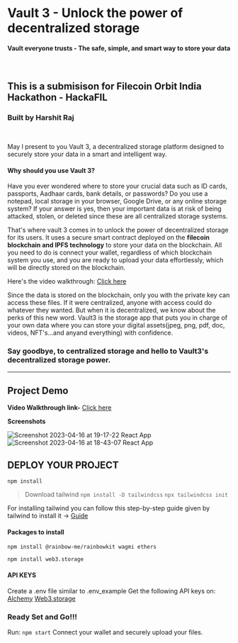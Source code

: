 # Vault 3 - Unlock the power of decentralized storage
#### Vault everyone trusts - The safe, simple, and smart way to store your data
<br>

## This is a submisison for Filecoin Orbit India Hackathon - HackaFIL
### Built by Harshit Raj
<br>

May I present to you Vault 3, a decentralized storage platform designed to securely store your data in a smart and intelligent way.


#### Why should you use Vault 3? 
Have you ever wondered where to store your crucial data such as ID cards, passports, Aadhaar cards, bank details, or passwords? Do you use a notepad, local storage in your browser, Google Drive, or any online storage system? If your answer is yes, then your important data is at risk of being attacked, stolen, or deleted since these are all centralized storage systems.

That's where vault 3 comes in to unlock the power of decentralized storage for its users. It uses a secure smart contract deployed on the **filecoin blockchain and IPFS technology** to store your data on the blockchain. All you need to do is connect your wallet, regardless of which blockchain system you use, and you are ready to upload your data effortlessly, which will be directly stored on the blockchain.

Here's the video walkthrough: [Click here](https://youtu.be/rDWIhUj-PfU)

Since the data is stored on the blockchain, only you with the private key can access these files. If it were centralized, anyone with access could do whatever they wanted. But when it is decentralized, we know about the perks of this new word. Vault3 is the storage app that puts you in charge of your own data where you can store your digital assets(jpeg, png, pdf, doc, videos, NFT's...and anyand everything) with confidence.

### Say goodbye, to centralized storage and hello to Vault3's decentralized storage power.

    
<hr>


## Project Demo
**Video Walkthrough link-** [Click here](https://youtu.be/rDWIhUj-PfU)

**Screenshots**

![Screenshot 2023-04-16 at 19-17-22 React App](https://user-images.githubusercontent.com/98808802/232316000-ff200813-66ca-42e2-8339-5afe22dd3c44.png)
![Screenshot 2023-04-16 at 18-43-07 React App](https://user-images.githubusercontent.com/98808802/232316006-e33282e2-be0e-4754-ba59-9db8f5e6a918.png)


## DEPLOY YOUR PROJECT
`npm install`

>Download tailwind
`npm install -D tailwindcss`
`npx tailwindcss init`

For installing tailwind you can follow this step-by-step guide given by tailwind to install it → [Guide](https://tailwindcss.com/docs/guides/create-react-app)

#### Packages to install
`npm install @rainbow-me/rainbowkit wagmi ethers`

`npm install web3.storage`

#### API KEYS
Create a .env file similar to .env_example
Get the following API keys on:
[Alchemy](https://www.alchemy.com/)
[Web3.storage](https://web3.storage/)

### Ready Set and Go!!!
Run: `npm start`
Connect your wallet and securely upload your files.



